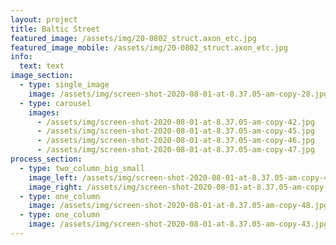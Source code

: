 ```yaml
---
layout: project
title: Baltic Street
featured_image: /assets/img/20-0802_struct.axon_etc.jpg
featured_image_mobile: /assets/img/20-0802_struct.axon_etc.jpg
info:
  text: text
image_section:
  - type: single_image
    image: /assets/img/screen-shot-2020-08-01-at-8.37.05-am-copy-28.jpg
  - type: carousel
    images:
      - /assets/img/screen-shot-2020-08-01-at-8.37.05-am-copy-42.jpg
      - /assets/img/screen-shot-2020-08-01-at-8.37.05-am-copy-45.jpg
      - /assets/img/screen-shot-2020-08-01-at-8.37.05-am-copy-46.jpg
      - /assets/img/screen-shot-2020-08-01-at-8.37.05-am-copy-47.jpg
process_section:
  - type: two_column_big_small
    image_left: /assets/img/screen-shot-2020-08-01-at-8.37.05-am-copy-48.jpg
    image_right: /assets/img/screen-shot-2020-08-01-at-8.37.05-am-copy-48.jpg
  - type: one_column
    image: /assets/img/screen-shot-2020-08-01-at-8.37.05-am-copy-48.jpg
  - type: one_column
    image: /assets/img/screen-shot-2020-08-01-at-8.37.05-am-copy-43.jpg
---
```

